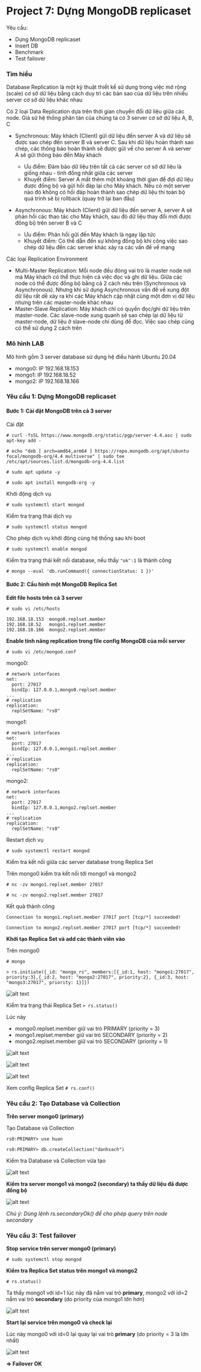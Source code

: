 # Project 7: Dựng MongoDB replicaset
Yêu cầu:
* Dựng MongoDB replicaset
* Insert DB
* Benchmark
* Test failover

### Tìm hiểu ###
Database Replication là một kỹ thuật thiết kế sử dụng trong việc mở rộng (scale) cơ sở dữ liệu bằng cách duy trì các bản sao của dữ liệu trên nhiều server cơ sở dữ liệu khác nhau

Có 2 loại Data Replication dựa trên thời gian chuyển đổi dữ liệu giữa các node. Giả sử hệ thống phân tán của chúng ta có 3 server cơ sở dữ liệu A, B, C

* Synchronous: Máy khách (Client) gửi dữ liệu đến server A và dữ liệu sẽ được sao chép đến server B và server C. Sau khi dữ liệu hoàn thành sao chép, các thông báo hoàn thành sẽ được gửi về cho server A và server A sẽ gửi thông báo đến Máy khách
  - Ưu điểm: Đảm bảo dữ liệu trên tất cả các server cơ sở dữ liệu là giống nhau - tính đồng nhất giữa các server 
  - Khuyết điểm: Server A mất thêm một khoảng thời gian để đợi dữ liệu được đồng bộ và gửi hồi đáp lại cho Máy khách. Nếu có một server nào đó không có hồi đáp hoàn thành sao chép dữ liệu thi toàn bộ quá trình sẽ bị rollback (quay trở lại ban đầu)

* Asynchronous: Máy khách (Client) gửi dữ liệu đến server A, server A sẽ phản hồi các thao tác cho Máy khách, sau đó dữ liệu thay đổi mới được đồng bộ trên server B và C
  - Ưu điểm: Phản hồi gửi đến Máy khách là ngay lập tức
  - Khuyết điểm: Có thể dẫn đến sự không đồng bộ khi công việc sao chép dữ liệu đến các server khác xảy ra các vấn đề về mạng

Các loại Replication Environment

* Multi-Master Replication: Mỗi node đều đóng vai trò là master node nơi mà Máy khách có thể thực hiện cả việc đọc và ghi dữ liệu. Giữa các node có thể được đồng bộ bằng cả 2 cách nêu trên (Synchronous và Asynchronous). Nhưng khi sử dụng Asynchronous vấn đề về xung đột dữ liệu rất dễ xảy ra khi các Máy khách cập nhật cùng một đơn vị dữ liệu nhưng trên các master-node khác nhau
* Master-Slave Replication: Máy khách chỉ có quyền đọc/ghi dữ liệu trên master-node. Các slave-node xung quanh sẽ sao chép lại dữ liệu từ master-node, dữ liệu ở slave-node chỉ dùng để đọc. Việc sao chép cũng có thể sử dụng 2 cách trên

### Mô hình LAB ###

Mô hình gồm 3 server database sử dụng hệ điều hành Ubuntu 20.04
* mongo0: IP 192.168.18.153
* mongo1: IP 192.168.18.52
* mongo2: IP 192.168.18.166

### Yêu cầu 1: Dựng MongoDB replicaset
#### Bước 1: Cài đặt MongoDB trên cả 3 server

Cài đặt

`# curl -fsSL https://www.mongodb.org/static/pgp/server-4.4.asc | sudo apt-key add -`

`# echo "deb [ arch=amd64,arm64 ] https://repo.mongodb.org/apt/ubuntu focal/mongodb-org/4.4 multiverse" | sudo tee /etc/apt/sources.list.d/mongodb-org-4.4.list`

`# sudo apt update -y `

`# sudo apt install mongodb-org -y`

Khởi động dịch vụ 

`# sudo systemctl start mongod`

Kiểm tra trạng thái dịch vụ

`# sudo systemctl status mongod`

Cho phép dịch vụ khởi động cùng hệ thống sau khi boot 

`# sudo systemctl enable mongod`

Kiểm tra trạng thái kết nối database, nếu thấy `"ok":1` là thành công 

`# mongo --eval 'db.runCommand({ connectionStatus: 1 })'`

#### Bước 2: Cấu hình một MongoDB Replica Set 

**Edit file hosts trên cả 3 server**

`# sudo vi /etc/hosts`
```
192.168.18.153  mongo0.replset.member
192.168.18.52   mongo1.replset.member
192.168.18.166  mongo2.replset.member
```
**Enable tính năng replication trong file config MongoDB của mỗi server**

`# sudo vi /etc/mongod.conf`

mongo0:
```
# network interfaces
net:
  port: 27017
  bindIp: 127.0.0.1,mongo0.replset.member
...
# replication
replication:
  replSetName: "rs0"
```
mongo1:
```
# network interfaces
net:
  port: 27017
  bindIp: 127.0.0.1,mongo1.replset.member
...
# replication
replication:
  replSetName: "rs0"
```
mongo2:
```
# network interfaces
net:
  port: 27017
  bindIp: 127.0.0.1,mongo2.replset.member
...
# replication
replication:
  replSetName: "rs0"
```
Restart dịch vụ

`# sudo systemctl restart mongod`

Kiểm tra kết nối giữa các server database trong Replica Set

Trên mongo0 kiểm tra kết nối tới mongo1 và mongo2

`# nc -zv mongo1.replset.member 27017`

`# nc -zv mongo2.replset.member 27017`

Kết quả thành công 

`Connection to mongo1.replset.member 27017 port [tcp/*] succeeded!`

`Connection to mongo2.replset.member 27017 port [tcp/*] succeeded!`

**Khởi tạo Replica Set và add các thành viên vào**
 
Trên mongo0 

`# mongo`

`> rs.initiate({_id: "mongo_rs", members:[{_id:1, host: "mongo1:27017", priority:3},{_id:2, host: "mongo2:27017", priority:2}, {_id:3, host: "mongo3:27017", priority: 1}]})`

![alt text](https://s3-ap-southeast-1.amazonaws.com/kipalog.com/yleemw40re_Screenshot%20from%202022-05-18%2013-43-16.png)

Kiểm tra trạng thái Replica Set `> rs.status()`

Lúc này 

* mongo0.replset.member giữ vai trò PRIMARY (priority = 3)
* mongo1.replset.member giữ vai trò SECONDARY (priority = 2)
* mongo2.replset.member giữ vai trò SECONDARY (priority = 1)

![alt text](https://s3-ap-southeast-1.amazonaws.com/kipalog.com/u5qkkjp5bc_Screenshot%20from%202022-05-18%2014-08-11.png)

![alt text](https://s3-ap-southeast-1.amazonaws.com/kipalog.com/vcbx9nm0td_Screenshot%20from%202022-05-18%2014-10-42.png)

![alt text](https://s3-ap-southeast-1.amazonaws.com/kipalog.com/6cxhbq1kd4_Screenshot%20from%202022-05-18%2014-11-40.png)

Xem config Replica Set `# rs.conf()`

### Yêu cầu 2: Tạo Database và Collection

**Trên server mongo0 (primary)**

Tạo Database và Collection 

`rs0:PRIMARY> use huan`

`rs0:PRIMARY> db.createCollection("danhsach")`

Kiểm tra Database và Collection vừa tạo

![alt text](https://s3-ap-southeast-1.amazonaws.com/kipalog.com/dum6vg7isn_Screenshot%20from%202022-05-18%2015-08-54.png)

**Kiểm tra server mongo1 và mongo2 (secondary) ta thấy dữ liệu đã được đồng bộ**

![alt text](https://s3-ap-southeast-1.amazonaws.com/kipalog.com/tzdy098r0z_Screenshot%20from%202022-05-18%2015-14-03.png)

*Chú ý: Dùng lệnh rs.secondaryOk() để cho phép query trên node secondary*

### Yêu cầu 3: Test failover

**Stop service trên server mongo0 (primary)**

`# sudo systemctl stop mongod`

**Kiểm tra Replica Set status trên mongo1 và mongo2**

`# rs.status()`

Ta thấy mongo1 với id=1 lúc này đã nắm vai trò **primary**, mongo2 với id=2 nắm vai trò **secondary** (do priority của mongo1 lớn hơn)

![alt text](https://s3-ap-southeast-1.amazonaws.com/kipalog.com/5dpmfjpm7m_Screenshot%20from%202022-05-18%2015-30-49.png)

**Start lại service trên mongo0 và check lại**

Lúc này mongo0 với id=0 lại quay lại vai trò **primary** (do priority = 3 là lớn nhất)

![alt text](https://s3-ap-southeast-1.amazonaws.com/kipalog.com/3sxdxgn81h_Screenshot%20from%202022-05-18%2015-39-41.png)

**=> Failover OK**








































